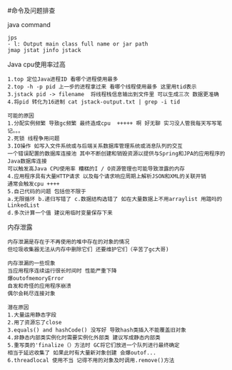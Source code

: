 #命令及问题排查


java command

    jps
    - l: Output main class full name or jar path
    jmap jstat jinfo jstack 



Java cpu使用率过高

    1.top 定位Java进程ID 看哪个进程使用最多
    2.top -h -p pid 上一步的进程拿过来 看哪个线程使用最多 这里用tid表示
    3.jstack pid -> filename  将线程栈信息输出到文件里 可以生成三次 数据更准确
    4.将pid 转化为16进制 cat jstack-output.txt | grep -i tid

    可能的原因
    1.分配实例频繁 导致gc频繁 最终造成cpu  +++++ 啊 好无聊 实习没人管我每天写写笔记。。。
    2.死锁 线程争用问题 
    3.IO操作 如写入文件系统或与后端关系数据库管理系统或消息队列的交互
    一个错误配置的数据库连接池 其中不断创建和销毁资源以提供与Spring和JPA的应用程序的Java数据库连接
    可以触发高Java CPU使用率 糟糕的I / O资源管理也可能导致泄露的内存
    4.应用程序具有大量HTTP请求 以及每个请求响应周期上解析JSON和XML的关联开销
    通常会触发cpu ++++
    5.自己代码的问题 包括但不限于
    a.无限循环 b.递归写错了 c.数据结构选错了 如在大量数据上不用arraylist 用踏吗的LinkedList
    d.多次计算一个值 建议用临时变量保存下来 


内存泄露

    内存泄漏是存在于不再使用的堆中存在的对象的情况
    但垃圾收集器无法从内存中删除它们 还要维护它们（辛苦了gc大哥)
    
    内存泄漏的一些现象
    当应用程序连续运行很长时间时 性能严重下降
    爆outofmemoryError
    自发和奇怪的应用程序崩溃
    偶尔会耗尽连接对象

    潜在原因
    1.大量运用静态字段
    2.用了资源忘了close
    3.equals() and hashCode() 没写好 导致hash类插入不能覆盖旧对象
    4.非静态内部类实例化时需要实例化外部类 建议写成静态内部类
    5.重写类的'finalize（）方法时 GC将它们放进一个队列进行最终确定
    相当于延迟收集了 如果此时有大量新对象创建 会爆outof...
    6.threadlocal 使用不当 记得不用的对象及时调用.remove()方法
